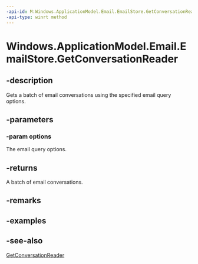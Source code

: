 ----api-id: M:Windows.ApplicationModel.Email.EmailStore.GetConversationReader(Windows.ApplicationModel.Email.EmailQueryOptions)
-api-type: winrt method
---<!-- Method syntaxpublic Windows.ApplicationModel.Email.EmailConversationReader GetConversationReader(Windows.ApplicationModel.Email.EmailQueryOptions options)--># Windows.ApplicationModel.Email.EmailStore.GetConversationReader## -descriptionGets a batch of email conversations using the specified email query options.## -parameters### -param optionsThe email query options.## -returnsA batch of email conversations.## -remarks## -examples## -see-also[GetConversationReader](emailstore_getconversationreader_388570943.md)